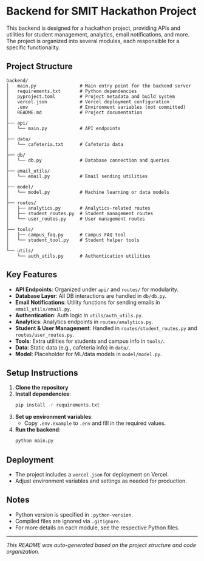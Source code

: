 # Backend for SMIT Hackathon Project

This backend is designed for a hackathon project, providing APIs and utilities for student management, analytics, email notifications, and more. The project is organized into several modules, each responsible for a specific functionality.

## Project Structure

```
backend/
│   main.py                # Main entry point for the backend server
│   requirements.txt       # Python dependencies
│   pyproject.toml         # Project metadata and build system
│   vercel.json            # Vercel deployment configuration
│   .env                   # Environment variables (not committed)
│   README.md              # Project documentation
│
├── api/
│   └── main.py            # API endpoints
│
├── data/
│   └── cafeteria.txt      # Cafeteria data
│
├── db/
│   └── db.py              # Database connection and queries
│
├── email_utils/
│   └── email.py           # Email sending utilities
│
├── model/
│   └── model.py           # Machine learning or data models
│
├── routes/
│   ├── analytics.py       # Analytics-related routes
│   ├── student_routes.py  # Student management routes
│   └── user_routes.py     # User management routes
│
├── tools/
│   ├── campus_faq.py      # Campus FAQ tool
│   └── student_tool.py    # Student helper tools
│
└── utils/
    └── auth_utils.py      # Authentication utilities
```

## Key Features

- **API Endpoints**: Organized under `api/` and `routes/` for modularity.
- **Database Layer**: All DB interactions are handled in `db/db.py`.
- **Email Notifications**: Utility functions for sending emails in `email_utils/email.py`.
- **Authentication**: Auth logic in `utils/auth_utils.py`.
- **Analytics**: Analytics endpoints in `routes/analytics.py`.
- **Student & User Management**: Handled in `routes/student_routes.py` and `routes/user_routes.py`.
- **Tools**: Extra utilities for students and campus info in `tools/`.
- **Data**: Static data (e.g., cafeteria info) in `data/`.
- **Model**: Placeholder for ML/data models in `model/model.py`.

## Setup Instructions

1. **Clone the repository**
2. **Install dependencies**:
   ```sh
   pip install -r requirements.txt
   ```
3. **Set up environment variables**:
   - Copy `.env.example` to `.env` and fill in the required values.
4. **Run the backend**:
   ```sh
   python main.py
   ```

## Deployment

- The project includes a `vercel.json` for deployment on Vercel.
- Adjust environment variables and settings as needed for production.

## Notes

- Python version is specified in `.python-version`.
- Compiled files are ignored via `.gitignore`.
- For more details on each module, see the respective Python files.

---

*This README was auto-generated based on the project structure and code organization.*

